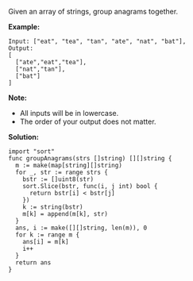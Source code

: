 Given an array of strings, group anagrams together.

**Example:**
```
Input: ["eat", "tea", "tan", "ate", "nat", "bat"],
Output:
[
  ["ate","eat","tea"],
  ["nat","tan"],
  ["bat"]
]
```
**Note:**

- All inputs will be in lowercase.
- The order of your output does not matter.

**Solution:**

```golang
import "sort"
func groupAnagrams(strs []string) [][]string {
  m := make(map[string][]string)
  for _, str := range strs {
    bstr := []uint8(str)
    sort.Slice(bstr, func(i, j int) bool {
      return bstr[i] < bstr[j]
    })
    k := string(bstr)
    m[k] = append(m[k], str)
  }
  ans, i := make([][]string, len(m)), 0
  for k := range m {
    ans[i] = m[k]
    i++
  }
  return ans
}
```
